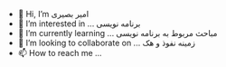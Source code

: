 - 👋  Hi, I’m امیر بصیری
- 👀 I’m interested in ... برنامه نویسی
- 🌱 I’m currently learning ... مباحث مربوط به برنامه نویسی
- 💞️ I’m looking to collaborate on ... زمینه نفوذ و هک
- 📫 How to reach me ...

<!---
amirbasir/amirbasir is a ✨ special ✨ repository because its `README.md` (this file) appears on your GitHub profile.
You can click the Preview link to take a look at your changes.
--->
